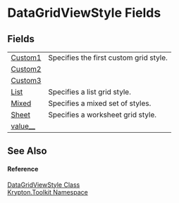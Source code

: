 # DataGridViewStyle Fields




## Fields
<table>
<tr>
<td><a href="af9443e4-05e2-512d-d6ad-e8274bd816b8.md">Custom1</a></td>
<td>Specifies the first custom grid style.</td></tr>
<tr>
<td><a href="26803fc1-2848-e5b3-e8d3-f03f13996e96.md">Custom2</a></td>
<td> </td></tr>
<tr>
<td><a href="d2ed2c4a-809c-14e5-c45b-9d67f2856379.md">Custom3</a></td>
<td> </td></tr>
<tr>
<td><a href="cfc05fd4-9e12-52b4-f23e-abd805a49163.md">List</a></td>
<td>Specifies a list grid style.</td></tr>
<tr>
<td><a href="befe3523-8f20-a9af-d95d-504e93f934ec.md">Mixed</a></td>
<td>Specifies a mixed set of styles.</td></tr>
<tr>
<td><a href="d23bb429-3a6f-8b40-4e12-fcb3f3a19f73.md">Sheet</a></td>
<td>Specifies a worksheet grid style.</td></tr>
<tr>
<td><a href="d36e9f6b-f9e0-1ad1-2b4c-e5630ff13e83.md">value__</a></td>
<td> </td></tr>
</table>

## See Also


#### Reference
<a href="bf5f831b-c370-44a4-d725-8628f9141ce1.md">DataGridViewStyle Class</a>  
<a href="79d2eac2-21f4-54ff-7552-b20c33c30600.md">Krypton.Toolkit Namespace</a>  
